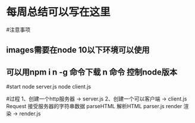 # 每周总结可以写在这里

#注意事项
## images需要在node 10以下环境可以使用
## 可以用npm i n -g 命令下载 n 命令 控制node版本

#start
	node server.js
	node client.js
	
#过程
	1、创建一个http服务器 -> server.js
	2、创建一个可以客户端 -> client.js
		Request 接受服务器的字符串数据
		parseHTML 解析HTML parser.js
		render 渲染 -> render.js